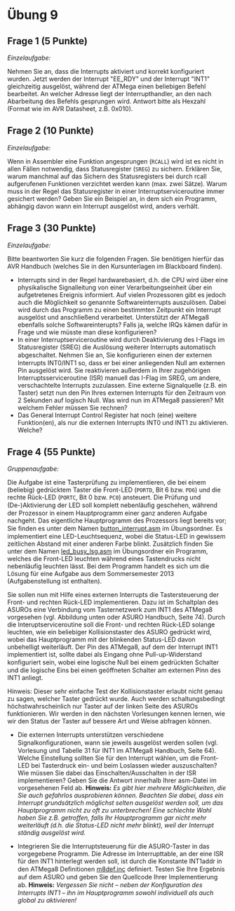 # Übung 9
## Frage 1 (5 Punkte)

*Einzelaufgabe:*

Nehmen Sie an, dass die Interrupts aktiviert und korrekt konfiguriert wurden. Jetzt werden der Interrupt "EE_RDY" und der Interrupt "INT1" gleichzeitig ausgelöst, während der ATMega einen beliebigen Befehl bearbeitet. An welcher Adresse liegt der Interrupthandler, an den nach Abarbeitung des Befehls gesprungen wird. Antwort bitte als Hexzahl (Format wie im AVR Datasheet, z.B. 0x010).


## Frage 2 (10 Punkte)

*Einzelaufgabe:*

Wenn in Assembler eine Funktion angesprungen (`RCALL`) wird ist es nicht in allen Fällen notwendig, dass Statusregister (`SREG`) zu sichern. Erklären Sie, warum manchmal auf das Sichern des Statusregisters bei durch rcall aufgerufenen Funktionen verzichtet werden kann (max. zwei Sätze). Warum muss in der Regel das Statusregister in einer Interruptserviceroutine immer gesichert werden? Geben Sie ein Beispiel an, in dem sich ein Programm, abhängig davon wann ein Interrupt ausgelöst wird, anders verhält.

## Frage 3 (30 Punkte)

*Einzelaufgabe:*

Bitte beantworten Sie kurz die folgenden Fragen. Sie benötigen hierfür das AVR Handbuch (welches Sie in den Kursunterlagen im Blackboard finden).
 
- Interrupts sind in der Regel hardwarebasiert, d.h. die CPU wird über eine physikalische Signalleitung von einer Verarbeitungseinheit über ein aufgetretenes Ereignis informiert.
  Auf vielen Prozessoren gibt es jedoch auch die Möglichkeit so genannte Softwareinterrupts auszulösen. Dabei wird durch das Programm zu einen bestimmten Zeitpunkt ein Interrupt ausgelöst und anschließend verarbeitet. Unterstützt der ATMega8 ebenfalls solche Softwareinterupts? Falls ja, welche IRQs kämen dafür in Frage und wie müsste man diese konfigurieren?
- In einer Interruptserviceroutine wird durch Deaktivierung des I-Flags im Statusregister (SREG) die Auslösung weiterer Interrupts automatisch abgeschaltet. Nehmen Sie an, Sie konﬁgurieren einen der externen Interrupts INT0/INT1 so, dass er bei einer anliegenden Null am externen Pin ausgelöst wird. Sie reaktivieren außerdem in Ihrer zugehörigen Interruptsserviceroutine (ISR) manuell das I-Flag im SREG, um andere, verschachtelte Interrupts zuzulassen. Eine externe Signalquelle (z.B. ein Taster) setzt nun den Pin Ihres externen Interrupts für den Zeitraum von 2 Sekunden auf logisch Null. Was wird nun im ATMega8 passieren? Mit welchem Fehler müssen Sie rechnen?
- Das General Interrupt Control Register hat noch (eine) weitere Funktion(en), als nur die externen Interrupts INT0 und INT1 zu aktivieren. Welche?

## Frage 4 (55 Punkte)

*Gruppenaufgabe:*
 
Die Aufgabe ist eine Tasterprüfung zu implementieren, die bei einem (beliebig) gedrücktem Taster die Front-LED (`PORTD`, Bit 6 bzw. `PD6`) und die rechte Rück-LED (`PORTC`, Bit 0 bzw. `PC0`) ansteuert.
Die Prüfung und (De-)Aktivierung der LED soll komplett nebenläuﬁg geschehen, während der Prozessor in einem Hauptprogramm einer ganz anderen Aufgabe nachgeht. Das eigentliche Hauptprogramm des Prozessors liegt bereits vor; Sie ﬁnden es unter dem Namen [button_interrupt.asm](button_interrupt.asm) im Übungsordner. Es implementiert eine LED-Leuchtsequenz, wobei die Status-LED in gewissem zeitlichen Abstand mit einer anderen Farbe blinkt. Zusätzlich finden Sie unter dem Namen [led_busy_lsg.asm](led_busy_lsg.asm) im Übungsordner ein Programm, welches die Front-LED leuchten während eines Tastendrucks nicht nebenläufig leuchten lässt. Bei dem Programm handelt es sich um die Lösung für eine Aufgabe aus dem Sommersemester 2013 (Aufgabenstellung ist enthalten).
 
Sie sollen nun mit Hilfe eines externen Interrupts die Tastersteuerung der Front- und rechten Rück-LED implementieren. Dazu ist im Schaltplan des ASUROs eine Verbindung vom Tasternetzwerk zum INT1 des ATMega8 vorgesehen (vgl. Abbildung unten oder ASURO Handbuch, Seite 74). Durch die Interuptserviceroutine soll die Front- und rechten Rück-LED solange leuchten, wie ein beliebiger Kollisionstaster des ASURO gedrückt wird, wobei das Hauptprogramm mit der blinkenden Status-LED davon unbehelligt weiterläuft. Der Pin des ATMega8, auf dem der Interrupt INT1 implementiert ist, sollte dabei als Eingang ohne Pull-up-Widerstand konﬁguriert sein, wobei eine logische Null bei einem gedrückten Schalter und die logische Eins bei einen geöffneten Schalter am externen Pinn des INT1 anliegt.
 
Hinweis: Dieser sehr einfache Test der Kollisionstaster erlaubt nicht genau zu sagen, welcher Taster gedrückt wurde. Auch werden schaltungsbedingt höchstwahrscheinlich nur Taster auf der linken Seite des ASUROs funktionieren. Wir werden in den nächsten Vorlesungen kennen lernen, wie wir den Status der Taster auf bessere Art und Weise abfragen können.

- Die externen Interrupts unterstützen verschiedene Signalkonﬁgurationen, wann sie jeweils ausgelöst werden sollen (vgl. Vorlesung und Tabelle 31 für INT1 im ATMega8 Handbuch, Seite 64). Welche Einstellung sollten Sie für den Interrupt wählen, um die Front-LED bei Tasterdruck ein- und beim Loslassen wieder auszuschalten? Wie müssen Sie dabei das Einschalten/Ausschalten in der ISR implementieren? Geben Sie die Antwort innerhalb Ihrer asm-Datei im vorgesehenen Feld ab. **Hinweis:** *Es gibt hier mehrere Möglichkeiten, die Sie auch gefahrlos ausprobieren können. Beachten Sie dabei, dass ein Interrupt grundsätzlich möglichst selten ausgelöst werden soll, um das Hauptprogramm nicht zu oft zu unterbrechen! Eine schlechte Wahl haben Sie z.B. getroffen, falls Ihr Hauptprogramm gar nicht mehr weiterläuft (d.h. die Status-LED nicht mehr blinkt), weil der Interrupt ständig ausgelöst wird.*

- Integrieren Sie die Interruptsteuerung für die ASURO-Taster in das vorgegebene Programm. Die Adresse im Interrupttable, an der eine ISR für den INT1 hinterlegt werden soll, ist durch die Konstante INT1addr in den ATMega8 Deﬁnitionen [m8def.inc](../asm/m8def.inc) deﬁniert. Testen Sie Ihre Ergebnis auf dem ASURO und geben Sie den Quellcode Ihrer Implementierung ab. **Hinweis:** *Vergessen Sie nicht – neben der Konﬁguration des Interrupts INT1 – ihn im Hauptprogramm sowohl individuell als auch global zu aktivieren!*
